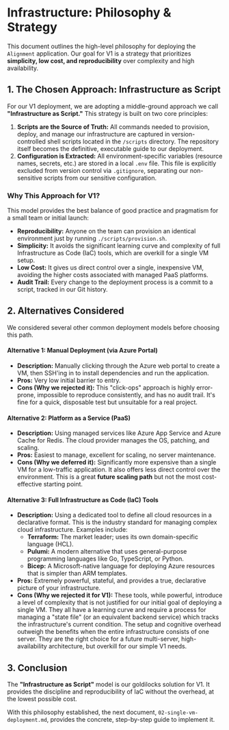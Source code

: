 # Infrastructure: Philosophy & Strategy

This document outlines the high-level philosophy for deploying the `Alignment` application. Our goal for V1 is a strategy that prioritizes **simplicity, low cost, and reproducibility** over complexity and high availability.

## 1. The Chosen Approach: Infrastructure as Script

For our V1 deployment, we are adopting a middle-ground approach we call **"Infrastructure as Script."** This strategy is built on two core principles:

1.  **Scripts are the Source of Truth:** All commands needed to provision, deploy, and manage our infrastructure are captured in version-controlled shell scripts located in the `/scripts` directory. The repository itself becomes the definitive, executable guide to our deployment.
2.  **Configuration is Extracted:** All environment-specific variables (resource names, secrets, etc.) are stored in a local `.env` file. This file is explicitly excluded from version control via `.gitignore`, separating our non-sensitive scripts from our sensitive configuration.

### Why This Approach for V1?

This model provides the best balance of good practice and pragmatism for a small team or initial launch:
*   **Reproducibility:** Anyone on the team can provision an identical environment just by running `./scripts/provision.sh`.
*   **Simplicity:** It avoids the significant learning curve and complexity of full Infrastructure as Code (IaC) tools, which are overkill for a single VM setup.
*   **Low Cost:** It gives us direct control over a single, inexpensive VM, avoiding the higher costs associated with managed PaaS platforms.
*   **Audit Trail:** Every change to the deployment process is a commit to a script, tracked in our Git history.

## 2. Alternatives Considered

We considered several other common deployment models before choosing this path.

#### Alternative 1: Manual Deployment (via Azure Portal)
*   **Description:** Manually clicking through the Azure web portal to create a VM, then SSH'ing in to install dependencies and run the application.
*   **Pros:** Very low initial barrier to entry.
*   **Cons (Why we rejected it):** This "click-ops" approach is highly error-prone, impossible to reproduce consistently, and has no audit trail. It's fine for a quick, disposable test but unsuitable for a real project.

#### Alternative 2: Platform as a Service (PaaS)
*   **Description:** Using managed services like Azure App Service and Azure Cache for Redis. The cloud provider manages the OS, patching, and scaling.
*   **Pros:** Easiest to manage, excellent for scaling, no server maintenance.
*   **Cons (Why we deferred it):** Significantly more expensive than a single VM for a low-traffic application. It also offers less direct control over the environment. This is a great **future scaling path** but not the most cost-effective starting point.

#### Alternative 3: Full Infrastructure as Code (IaC) Tools
*   **Description:** Using a dedicated tool to define all cloud resources in a declarative format. This is the industry standard for managing complex cloud infrastructure. Examples include:
    *   **Terraform:** The market leader; uses its own domain-specific language (HCL).
    *   **Pulumi:** A modern alternative that uses general-purpose programming languages like Go, TypeScript, or Python.
    *   **Bicep:** A Microsoft-native language for deploying Azure resources that is simpler than ARM templates.
*   **Pros:** Extremely powerful, stateful, and provides a true, declarative picture of your infrastructure.
*   **Cons (Why we rejected it for V1):** These tools, while powerful, introduce a level of complexity that is not justified for our initial goal of deploying a single VM. They all have a learning curve and require a process for managing a "state file" (or an equivalent backend service) which tracks the infrastructure's current condition. The setup and cognitive overhead outweigh the benefits when the entire infrastructure consists of one server. They are the right choice for a future multi-server, high-availability architecture, but overkill for our simple V1 needs.

## 3. Conclusion

The **"Infrastructure as Script"** model is our goldilocks solution for V1. It provides the discipline and reproducibility of IaC without the overhead, at the lowest possible cost.

With this philosophy established, the next document, `02-single-vm-deployment.md`, provides the concrete, step-by-step guide to implement it.